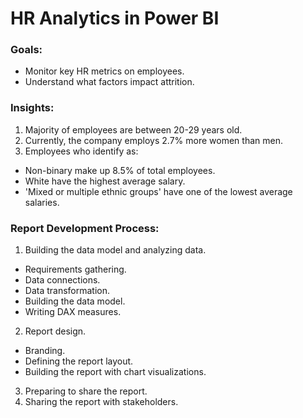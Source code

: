 # HR Analytics in Power BI

### Goals: 
- Monitor key HR metrics on employees.
- Understand what factors impact attrition.

### Insights: 
1. Majority of employees are between 20-29 years old.
2. Currently, the company employs 2.7% more women than men.
3. Employees who identify as:
- Non-binary make up 8.5% of total employees.
- White have the highest average salary.
- 'Mixed or multiple ethnic groups' have one of the lowest average salaries. 

### Report Development Process:
1. Building the data model and analyzing data.
- Requirements gathering.
- Data connections.
- Data transformation.
- Building the data model.
- Writing DAX measures. 
2. Report design.
- Branding.
- Defining the report layout.
- Building the report with chart visualizations.
3. Preparing to share the report.
4. Sharing the report with stakeholders.
